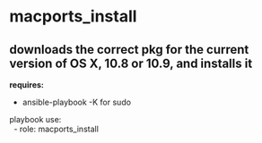 macports\_install
=====
downloads the correct pkg for the current version of OS X, 10.8 or 10.9, and installs it
-----
**requires:**
- ansible\-playbook \-K for sudo<br />

playbook use:<br />
&nbsp;&nbsp;\- role: macports\_install<br />
